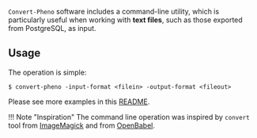 `Convert-Pheno` software includes a command-line utility, which is particularly useful when working with **text files**, such as those exported from PostgreSQL, as input.

## Usage

The operation is simple:

    $ convert-pheno -input-format <filein> -output-format <fileout>

Please see more examples in this [README](https://github.com/mrueda/convert-pheno#synopsis).

!!! Note "Inspiration"
    The command line operation was inspired by `convert` tool from [ImageMagick](https://imagemagick.org/script/convert.php) and from [OpenBabel](https://openbabel.org/wiki/Main_Page).

